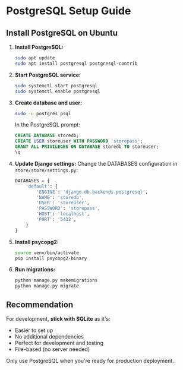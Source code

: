 # PostgreSQL Setup Guide

## Install PostgreSQL on Ubuntu

1. **Install PostgreSQL:**
   ```bash
   sudo apt update
   sudo apt install postgresql postgresql-contrib
   ```

2. **Start PostgreSQL service:**
   ```bash
   sudo systemctl start postgresql
   sudo systemctl enable postgresql
   ```

3. **Create database and user:**
   ```bash
   sudo -u postgres psql
   ```
   
   In the PostgreSQL prompt:
   ```sql
   CREATE DATABASE storedb;
   CREATE USER storeuser WITH PASSWORD 'storepass';
   GRANT ALL PRIVILEGES ON DATABASE storedb TO storeuser;
   \q
   ```

4. **Update Django settings:**
   Change the DATABASES configuration in `store/store/settings.py`:
   ```python
   DATABASES = {
       'default': {
           'ENGINE': 'django.db.backends.postgresql',
           'NAME': 'storedb',
           'USER': 'storeuser',
           'PASSWORD': 'storepass',
           'HOST': 'localhost',
           'PORT': '5432',
       }
   }
   ```

5. **Install psycopg2:**
   ```bash
   source venv/bin/activate
   pip install psycopg2-binary
   ```

6. **Run migrations:**
   ```bash
   python manage.py makemigrations
   python manage.py migrate
   ```

## Recommendation

For development, **stick with SQLite** as it's:
- Easier to set up
- No additional dependencies
- Perfect for development and testing
- File-based (no server needed)

Only use PostgreSQL when you're ready for production deployment. 